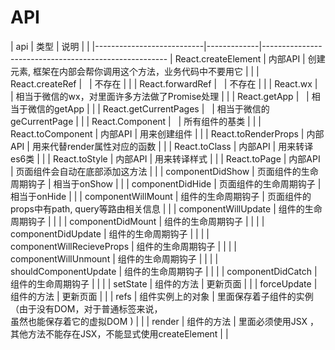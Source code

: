 # API

| api                       | 类型          | 说明                                                   |     |
|---------------------------|-------------|------------------------------------------------------
| React.createElement       | 内部API       | 创建元素, 框架在内部会帮你调用这个方法，业务代码中不要用它                       |     |
| React.createRef           | &nbsp;      | 不存在                                                  |     |
| React.forwardRef          | &nbsp;      | 不存在                                                  |     |
| React.wx                  | &nbsp;      | 相当于微信的wx，对里面许多方法做了Promise处理                          |     |
| React.getApp              | &nbsp;      | 相当于微信的getApp                                         |     |
| React.getCurrentPages     | &nbsp;      | 相当于微信的geCurrentPage                                  |     |
| React.Component           | &nbsp;      | 所有组件的基类                                              |     |
| React.toComponent         | 内部API       | 用来创建组件                                               |     |
| React.toRenderProps       | 内部API       | 用来代替render属性对应的函数                                    |     |
| React.toClass             | 内部API       | 用来转译es6类                                             |     |
| React.toStyle             | 内部API       | 用来转译样式                                               |     |
| React.toPage              | 内部API       | 页面组件会自动在底部添加这方法                                      |     |
| componentDidShow          | 页面组件的生命周期钩子 | 相当于onShow                                            |     |
| componentDidHide          | 页面组件的生命周期钩子 | 相当于onHide                                            |     |
| componentWillMount        | 组件的生命周期钩子   | 页面组件的props中有path, query等路由相关信息                       |     |
| componentWillUpdate       | 组件的生命周期钩子   |                                                      |     |
| componentDidMount         | 组件的生命周期钩子   |                                                      |     |
| componentDidUpdate        | 组件的生命周期钩子   |                                                      |     |
| componentWillRecieveProps | 组件的生命周期钩子   |                                                      |     |
| componentWillUnmount      | 组件的生命周期钩子   |                                                      |     |
| shouldComponentUpdate     | 组件的生命周期钩子   |                                                      |     |
| componentDidCatch         | 组件的生命周期钩子   |                                                      |     |
| setState                  | 组件的方法       | 更新页面                                                 |     |
| forceUpdate               | 组件的方法       | 更新页面                                                 |     |
| refs                      | 组件实例上的对象    | 里面保存着子组件的实例（由于没有DOM，对于普通标签来说， <br />虽然也能保存着它的虚拟DOM ) |     |
| render                    | 组件的方法       | 里面必须使用JSX ，其他方法不能存在JSX，不能显式使用createElement           |     |
